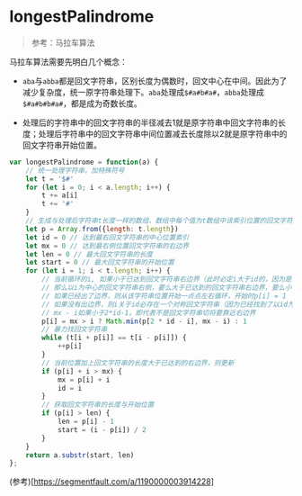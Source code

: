 # longestPalindrome

> 参考：马拉车算法

马拉车算法需要先明白几个概念：

+ `aba`与`abba`都是回文字符串，区别长度为偶数时，回文中心在中间。因此为了减少复杂度，统一原字符串处理下。`aba`处理成`$#a#b#a#`，`abba`处理成`$#a#b#b#a#`，都是成为奇数长度。

+ 处理后的字符串中的回文字符串的半径减去1就是原字符串中回文字符串的长度；处理后字符串中的回文字符串中间位置减去长度除以2就是原字符串中的回文字符串开始位置。

```javascript
var longestPalindrome = function(a) {
    // 统一处理字符串，加特殊符号
    let t = '$#'
    for (let i = 0; i < a.length; i++) {
        t += a[i]
        t += '#'
    }
    // 生成与处理后字符串t长度一样的数组，数组中每个值为t数组中该索引位置的回文字符串长度。
    let p = Array.from({length: t.length})
    let id = 0 // 达到最右回文字符串的中心位置索引
    let mx = 0 // 达到最右侧位置回文字符串的右边界
    let len = 0 // 最大回文字符串的长度
    let start = 0 // 最大回文字符串的开始位置
    for (let i = 1; i < t.length; i++) {
        // 当前循环的i, 如果小于已达到回文字符串右边界（此时必定i大于id的，因为是获取最右侧回文字符串后继续循环的），
        // 那么以i为中心的回文字符串右侧，要么大于已达到的回文字符串右边界，要么小于已达到的回文字符串右边界（废话）
        // 如果已经出了边界，则从该字符串位置开始一点点左右循环，开始时p[i] = 1
        // 如果没有出边界，则i关于id必存在一个对称回文字符串（因为已经找到了以id为中心的回文字符串，它的最右侧是mx）,2*id - i 就是获取关于id的i的对称点，这个值最小为1（比如s#f走到#时）或者2(#f#走到f时)。2id-1大于2时，都是具有有意义的（非#s#类型）回文字符串时。
        // mx - i如果小于2*id-1，即代表不是回文字符串切将要靠近右边界
        p[i] = mx > i ? Math.min(p[2 * id - i], mx - i) : 1
        // 暴力找回文字符串
        while (t[i + p[i]] == t[i - p[i]]) {
            ++p[i]
        }
        // 当前位置加上回文字符串的长度大于已达到的右边界，则更新
        if (p[i] + i > mx) {
            mx = p[i] + i
            id = i
        }
        // 获取回文字符串的长度与开始位置
        if (p[i] > len) {
            len = p[i] - 1
            start = (i - p[i]) / 2
        }
    }
    return a.substr(start, len)
};
```

(参考)[https://segmentfault.com/a/1190000003914228]